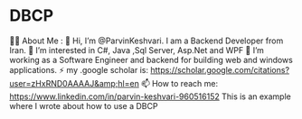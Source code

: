 # DBCP
👩‍💻 About Me : 👋 Hi, I’m @ParvinKeshvari. I am a Backend Developer from Iran.  👀 I’m interested in C#, Java ,Sql Server, Asp.Net and WPF  🔭 I’m working as a Software Engineer and backend for building web and windows applications.  ⚡ my .google scholar is: https://scholar.google.com/citations?user=zHxRND0AAAAJ&amp;hl=en  📫 How to reach me: https://www.linkedin.com/in/parvin-keshvari-960516152  This is an example where I wrote about how to use a DBCP
